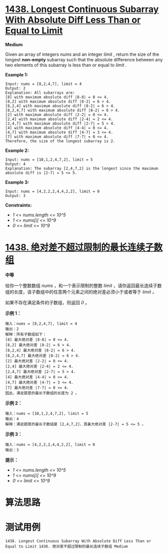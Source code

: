 # [1438. Longest Continuous Subarray With Absolute Diff Less Than or Equal to Limit][enTitle]

**Medium**

Given an array of integers  *nums*  and an integer  *limit* , return the size of the longest **non-empty**  subarray such that the absolute difference between any two elements of this subarray is less than or equal to  *limit*  *.* 



**Example 1:** 

```
Input: nums = [8,2,4,7], limit = 4
Output: 2 
Explanation: All subarrays are: 
[8] with maximum absolute diff |8-8| = 0 <= 4.
[8,2] with maximum absolute diff |8-2| = 6 > 4. 
[8,2,4] with maximum absolute diff |8-2| = 6 > 4.
[8,2,4,7] with maximum absolute diff |8-2| = 6 > 4.
[2] with maximum absolute diff |2-2| = 0 <= 4.
[2,4] with maximum absolute diff |2-4| = 2 <= 4.
[2,4,7] with maximum absolute diff |2-7| = 5 > 4.
[4] with maximum absolute diff |4-4| = 0 <= 4.
[4,7] with maximum absolute diff |4-7| = 3 <= 4.
[7] with maximum absolute diff |7-7| = 0 <= 4. 
Therefore, the size of the longest subarray is 2.

```

**Example 2:** 

```
Input: nums = [10,1,2,4,7,2], limit = 5
Output: 4 
Explanation: The subarray [2,4,7,2] is the longest since the maximum absolute diff is |2-7| = 5 <= 5.

```

**Example 3:** 

```
Input: nums = [4,2,2,2,4,4,2,2], limit = 0
Output: 3

```



**Constraints:** 

-  *1 <= nums.length <= 10^5*  
-  *1 <= nums[i] <= 10^9*  
-  *0 <= limit <= 10^9* 


# [1438. 绝对差不超过限制的最长连续子数组][cnTitle]

**中等**

给你一个整数数组  *nums*  ，和一个表示限制的整数  *limit* ，请你返回最长连续子数组的长度，该子数组中的任意两个元素之间的绝对差必须小于或者等于  *limit*  *。* 

如果不存在满足条件的子数组，则返回  *0*  。



**示例 1：** 

```
输入：nums = [8,2,4,7], limit = 4
输出：2 
解释：所有子数组如下：
[8] 最大绝对差 |8-8| = 0 <= 4.
[8,2] 最大绝对差 |8-2| = 6 > 4. 
[8,2,4] 最大绝对差 |8-2| = 6 > 4.
[8,2,4,7] 最大绝对差 |8-2| = 6 > 4.
[2] 最大绝对差 |2-2| = 0 <= 4.
[2,4] 最大绝对差 |2-4| = 2 <= 4.
[2,4,7] 最大绝对差 |2-7| = 5 > 4.
[4] 最大绝对差 |4-4| = 0 <= 4.
[4,7] 最大绝对差 |4-7| = 3 <= 4.
[7] 最大绝对差 |7-7| = 0 <= 4. 
因此，满足题意的最长子数组的长度为 2 。

```

**示例 2：** 

```
输入：nums = [10,1,2,4,7,2], limit = 5
输出：4 
解释：满足题意的最长子数组是 [2,4,7,2]，其最大绝对差 |2-7| = 5 <= 5 。

```

**示例 3：** 

```
输入：nums = [4,2,2,2,4,4,2,2], limit = 0
输出：3

```



**提示：** 

-  *1 <= nums.length <= 10^5*  
-  *1 <= nums[i] <= 10^9*  
-  *0 <= limit <= 10^9* 




# 算法思路

# 测试用例
```
1438. Longest Continuous Subarray With Absolute Diff Less Than or Equal to Limit 1438. 绝对差不超过限制的最长连续子数组 Medium
```

[enTitle]: https://leetcode.com/problems/longest-continuous-subarray-with-absolute-diff-less-than-or-equal-to-limit/
[cnTitle]: https://leetcode-cn.com/problems/longest-continuous-subarray-with-absolute-diff-less-than-or-equal-to-limit/
